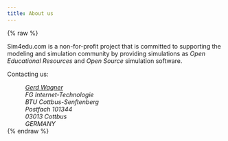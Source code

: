 ```yaml
---
title: About us
---
```

{% raw %}
        <p>Sim4edu.com is a non-for-profit project that is committed to supporting the modeling and simulation community by providing simulations as <em>Open Educational Resources</em> and <em>Open Source</em> simulation software.</p>
        <p>Contacting us:</p>
        <address style="margin-left:3em"><a href="mailto:G.Wagner@b-tu.de?subject=sim4edu">Gerd Wagner</a><br/>
            FG Internet-Technologie<br/>
            BTU Cottbus-Senftenberg<br/>
            Postfach 101344<br/>
            03013 Cottbus<br/>
            GERMANY</address>
{% endraw %}